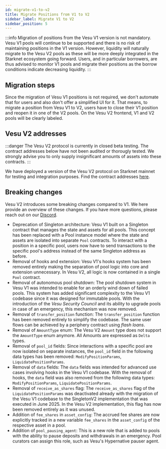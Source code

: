 ```yaml
---
id: migrate-v1-to-v2
title: Migrate Positions from V1 to V2
sidebar_label: Migrate V1 to V2
sidebar_position: 5
---
```


:::info
Migration of positions from the Vesu V1 version is not mandatory. Vesu V1 pools will continue to be supported and there is no risk of maintaining positions in the V1 version. However, liquidity will naturally migrate to the Vesu V2 pools as these will be more deeply integrated in the Starknet ecosystem going forward. Users, and in particular borrowers, are thus advised to monitor V1 pools and migrate their positions as the borrow conditions indicate decreasing liquidity.
:::

## Migration steps

Since the migration of Vesu V1 positions is not required, we don't automate that for users and also don't offer a simplified UI for it. That means, to migrate a position from Vesu V1 to V2, users have to close their V1 position and reopen it in one of the V2 pools. On the Vesu V2 frontend, V1 and V2 pools will be clearly labeled.

## Vesu V2 addresses

:::danger
The Vesu V2 protocol is currently in closed beta testing. The contract addresses below have not been audited or thorougly tested. We strongly advise you to only supply insignificant amounts of assets into these contracts.
:::

We have deployed a version of the Vesu V2 protocol on Starknet mainnet for testing and integration purposes. Find the contract addresses [here](/docs/developers/addresses.md).

## Breaking changes

Vesu V2 introduces some breaking changes compared to V1. We here provide an overview of these changes. If you have more questions, please reach out on our [Discord](https://discord.gg/G9Gxgujj8T).

- Deprecation of Singleton architecture: Vesu V1 built on a Singleton contract that manages the state and assets for all pools. This concept has been replaced with a Pool instance model where the state and assets are isolated into separate `Pool` contracts. To interact with a position in a specific pool, users now have to send transactions to the specific pool's address instead of the same Singleton address as before.
- Removal of hooks and extension: Vesu V1's hooks system has been removed entirely making the separation of pool logic into core and extension unnecessary. In Vesu V2, all logic is now contained in a single `Pool` contract.
- Removal of autonomous pool shutdown: The pool shutdown system in Vesu V1 was intended to enable for an orderly wind down of failed pools. This system has added significant complexity to the Vesu V1 codebase since it was designed for immutable pools. With the introduction of the _Vesu Security Council_ and its ability to upgrade pools in case of an emergency, this mechanism was now removed.
- Removal of `transfer_position` function: The `transfer_position` function has been removed entirely to simplify the codebase. The same user flows can be achieved by a periphery contract using _flash loans_.
- Removal of `AmountType` enum: The Vesu V2 `Amount` type does not support the `AmountType` enum anymore. All Amounts are expressed as `Delta` types.
- Removal of `pool_id` fields: Since interactions with a specific pool are now isolated on separate instances, the `pool_id` field in the following data types has been removed: `ModifyPositionParams`, `LiquidatePositionParams`.
- Removal of `data` fields: The `data` fields was intended for advanced use cases involving hooks in the Vesu V1 codebase. With the removal of hooks, the `data` field was also removed from the following data types: `ModifyPositionParams`, `LiquidatePositionParams`.
- Removal of `receive_as_shares` flag: The `receive_as_shares` flag of the `LiquidatePositionParams` was deactivated already with the migration of the Vesu V1 codebase to the SingletonV2 implementation that was executed in June 2025. In the Vesu V2 implementation, this flag has now been removed entirely as it was unused.
- Addition of `fee_shares` in `asset_config`: The accrued fee shares are now explicitly tracked in a new variable `fee_shares` in the `asset_config` of the respective asset in a pool.
- Addition of `pool_pausing_agent`: This is a new role that is added to pools with the ability to pause deposits and withdrawals in an emergency. Pool curators can assign this role, such as Vesu's Hypernative pauser agent.
